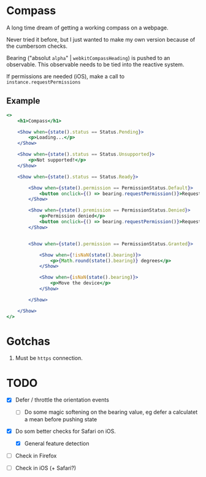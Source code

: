 # Compass

A long time dream of getting a working compass on a webpage.

Never tried it before, but I just wanted to make my own version because of the cumbersom checks.

Bearing ("absolut `alpha`" | `webkitCompassHeading`) is pushed to an observable. This observable needs to be tied into the reactive system.

If permissions are needed (iOS), make a call to `instance.requestPermissions`

## Example

```jsx
<>
    <h1>Compass</h1>

    <Show when={state().status == Status.Pending}>
        <p>Loading...</p>
    </Show>

    <Show when={state().status == Status.Unsupported}>
        <p>Not supported!</p>
    </Show>

    <Show when={state().status == Status.Ready}>

        <Show when={state().permission == PermissionStatus.Default}>
            <button onclick={() => bearing.requestPermission()}>Request permission</button>
        </Show>

        <Show when={state().premission == PermissionStatus.Denied}>
            <p>Permission denied</p>
            <button onclick={() => bearing.requestPermission()}>Request permission again</button>
        </Show>


        <Show when={state().permission == PermissionStatus.Granted}>

            <Show when={!isNaN(state().bearing)}>
                <p>{Math.round(state().bearing)} degrees</p>
            </Show>

            <Show when={isNaN(state().bearing)}>
                <p>Move the device</p>
            </Show>

        </Show>

    </Show>
</>
```

# Gotchas

1. Must be `https` connection.

# TODO

- [x] Defer / throttle the orientation events

    - [ ] Do some magic softening on the bearing value, eg defer a calculatet a mean before pushing state

- [x] Do som better checks for Safari on iOS.

    - [x] General feature detection

- [ ] Check in Firefox

- [ ] Check in iOS (+ Safari?)